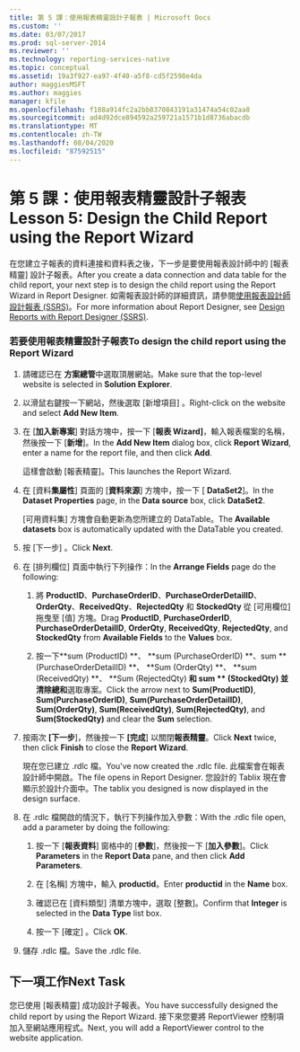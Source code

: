 ```yaml
---
title: 第 5 課：使用報表精靈設計子報表 | Microsoft Docs
ms.custom: ''
ms.date: 03/07/2017
ms.prod: sql-server-2014
ms.reviewer: ''
ms.technology: reporting-services-native
ms.topic: conceptual
ms.assetid: 19a3f927-ea97-4f40-a5f8-cd5f2598e4da
author: maggiesMSFT
ms.author: maggies
manager: kfile
ms.openlocfilehash: f188a914fc2a2bb8370843191a31474a54c02aa8
ms.sourcegitcommit: ad4d92dce894592a259721a1571b1d8736abacdb
ms.translationtype: MT
ms.contentlocale: zh-TW
ms.lasthandoff: 08/04/2020
ms.locfileid: "87592515"
---
```

# <a name="lesson-5-design-the-child-report-using-the-report-wizard"></a><span data-ttu-id="dfa35-102">第 5 課：使用報表精靈設計子報表</span><span class="sxs-lookup"><span data-stu-id="dfa35-102">Lesson 5: Design the Child Report using the Report Wizard</span></span>
  <span data-ttu-id="dfa35-103">在您建立子報表的資料連接和資料表之後，下一步是要使用報表設計師中的 [報表精靈] 設計子報表。</span><span class="sxs-lookup"><span data-stu-id="dfa35-103">After you create a data connection and data table for the child report, your next step is to design the child report using the Report Wizard in Report Designer.</span></span> <span data-ttu-id="dfa35-104">如需報表設計師的詳細資訊，請參閱[使用報表設計師設計報表 &#40;SSRS&#41;](tools/design-reporting-services-paginated-reports-with-report-designer-ssrs.md)。</span><span class="sxs-lookup"><span data-stu-id="dfa35-104">For more information about Report Designer, see [Design Reports with Report Designer &#40;SSRS&#41;](tools/design-reporting-services-paginated-reports-with-report-designer-ssrs.md).</span></span>  
  
### <a name="to-design-the-child-report-using-the-report-wizard"></a><span data-ttu-id="dfa35-105">若要使用報表精靈設計子報表</span><span class="sxs-lookup"><span data-stu-id="dfa35-105">To design the child report using the Report Wizard</span></span>  
  
1.  <span data-ttu-id="dfa35-106">請確認已在 **方案總管**中選取頂層網站。</span><span class="sxs-lookup"><span data-stu-id="dfa35-106">Make sure that the top-level website is selected in **Solution Explorer**.</span></span>  
  
2.  <span data-ttu-id="dfa35-107">以滑鼠右鍵按一下網站，然後選取 [新增項目]  。</span><span class="sxs-lookup"><span data-stu-id="dfa35-107">Right-click on the website and select **Add New Item**.</span></span>  
  
3.  <span data-ttu-id="dfa35-108">在 [**加入新專案**] 對話方塊中，按一下 [**報表 Wizard]**，輸入報表檔案的名稱，然後按一下 [**新增**]。</span><span class="sxs-lookup"><span data-stu-id="dfa35-108">In the **Add New Item** dialog box, click **Report Wizard**, enter a name for the report file, and then click **Add**.</span></span>  
  
     <span data-ttu-id="dfa35-109">這樣會啟動 [報表精靈]。</span><span class="sxs-lookup"><span data-stu-id="dfa35-109">This launches the Report Wizard.</span></span>  
  
4.  <span data-ttu-id="dfa35-110">在 [資料**集屬性**] 頁面的 [**資料來源**] 方塊中，按一下 [ **DataSet2**]。</span><span class="sxs-lookup"><span data-stu-id="dfa35-110">In the **Dataset Properties** page, in the **Data source** box, click **DataSet2**.</span></span>  
  
     <span data-ttu-id="dfa35-111">[可用資料集]  方塊會自動更新為您所建立的 DataTable。</span><span class="sxs-lookup"><span data-stu-id="dfa35-111">The **Available datasets** box is automatically updated with the DataTable you created.</span></span>  
  
5.  <span data-ttu-id="dfa35-112">按 [下一步] 。</span><span class="sxs-lookup"><span data-stu-id="dfa35-112">Click **Next**.</span></span>  
  
6.  <span data-ttu-id="dfa35-113">在 [排列欄位]  頁面中執行下列操作：</span><span class="sxs-lookup"><span data-stu-id="dfa35-113">In the **Arrange Fields** page do the following:</span></span>  
  
    1.  <span data-ttu-id="dfa35-114">將 **ProductID**、**PurchaseOrderID**、**PurchaseOrderDetailID**、**OrderQty**、**ReceivedQty**、**RejectedQty** 和 **StockedQty** 從 [可用欄位]  拖曳至 [值]  方塊。</span><span class="sxs-lookup"><span data-stu-id="dfa35-114">Drag **ProductID**, **PurchaseOrderID**, **PurchaseOrderDetailID**, **OrderQty**, **ReceivedQty**, **RejectedQty**, and **StockedQty** from **Available Fields** to the **Values** box.</span></span>  
  
    2.  <span data-ttu-id="dfa35-115">按一下\*\*sum (ProductID) \*\*、 \*\*sum (PurchaseOrderID) \*\*、sum \*\* (PurchaseOrderDetailID) \*\*、 \*\*Sum (OrderQty) \*\*、 \*\*sum (ReceivedQty) \*\*、 \*\*Sum (RejectedQty) **和 sum \*\* (StockedQty) **並清除**總和**選取專案。</span><span class="sxs-lookup"><span data-stu-id="dfa35-115">Click the arrow next to **Sum(ProductID)**, **Sum(PurchaseOrderID)**, **Sum(PurchaseOrderDetailID)**, **Sum(OrderQty)**, **Sum(ReceivedQty)**, **Sum(RejectedQty)**, and **Sum(StockedQty)** and clear the **Sum** selection.</span></span>  
  
7.  <span data-ttu-id="dfa35-116">按兩次 **[下一步**]，然後按一下 **[完成**] 以關閉**報表精靈**。</span><span class="sxs-lookup"><span data-stu-id="dfa35-116">Click **Next** twice, then click **Finish** to close the **Report Wizard**.</span></span>  
  
     <span data-ttu-id="dfa35-117">現在您已建立 .rdlc 檔。</span><span class="sxs-lookup"><span data-stu-id="dfa35-117">You've now created the .rdlc file.</span></span> <span data-ttu-id="dfa35-118">此檔案會在報表設計師中開啟。</span><span class="sxs-lookup"><span data-stu-id="dfa35-118">The file opens in Report Designer.</span></span> <span data-ttu-id="dfa35-119">您設計的 Tablix 現在會顯示於設計介面中。</span><span class="sxs-lookup"><span data-stu-id="dfa35-119">The tablix you designed is now displayed in the design surface.</span></span>  
  
8.  <span data-ttu-id="dfa35-120">在 .rdlc 檔開啟的情況下，執行下列操作加入參數：</span><span class="sxs-lookup"><span data-stu-id="dfa35-120">With the .rdlc file open, add a parameter by doing the following:</span></span>  
  
    1.  <span data-ttu-id="dfa35-121">按一下 [**報表資料**] 窗格中的 [**參數**]，然後按一下 [**加入參數**]。</span><span class="sxs-lookup"><span data-stu-id="dfa35-121">Click **Parameters** in the **Report Data** pane, and then click **Add Parameters**.</span></span>  
  
    2.  <span data-ttu-id="dfa35-122">在 [名稱] 方塊中，輸入 **productid**。</span><span class="sxs-lookup"><span data-stu-id="dfa35-122">Enter **productid** in the **Name** box.</span></span>  
  
    3.  <span data-ttu-id="dfa35-123">確認已在 [資料類型] 清單方塊中，選取 [整數]。</span><span class="sxs-lookup"><span data-stu-id="dfa35-123">Confirm that **Integer** is selected in the **Data Type** list box.</span></span>  
  
    4.  <span data-ttu-id="dfa35-124">按一下 [確定]  。</span><span class="sxs-lookup"><span data-stu-id="dfa35-124">Click **OK**.</span></span>  
  
9. <span data-ttu-id="dfa35-125">儲存 .rdlc 檔。</span><span class="sxs-lookup"><span data-stu-id="dfa35-125">Save the .rdlc file.</span></span>  
  
## <a name="next-task"></a><span data-ttu-id="dfa35-126">下一項工作</span><span class="sxs-lookup"><span data-stu-id="dfa35-126">Next Task</span></span>  
 <span data-ttu-id="dfa35-127">您已使用 [報表精靈] 成功設計子報表。</span><span class="sxs-lookup"><span data-stu-id="dfa35-127">You have successfully designed the child report by using the Report Wizard.</span></span> <span data-ttu-id="dfa35-128">接下來您要將 ReportViewer 控制項加入至網站應用程式。</span><span class="sxs-lookup"><span data-stu-id="dfa35-128">Next, you will add a ReportViewer control to the website application.</span></span>  
  
  

